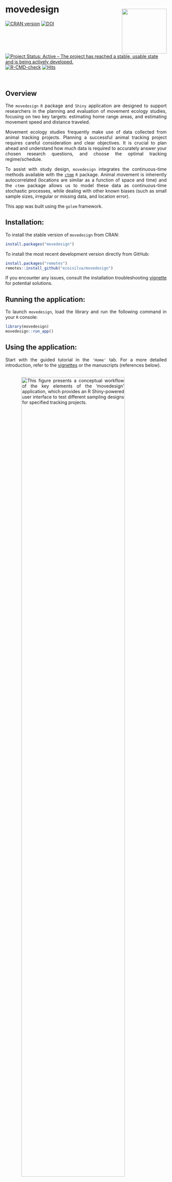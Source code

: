 
<!-- README.md is generated from README.Rmd. Please edit that file -->

# movedesign <a href="https://ecoisilva.github.io/movedesign/"><img src="https://raw.githubusercontent.com/ecoisilva/movedesign/main/inst/app/www/logo.png" style="padding: 15px 0px 0px 0px;" align="right" height="140"/></a>

<!-- badges: start -->

[![CRAN
version](https://img.shields.io/cran/v/movedesign?color=%23009da0&label=CRAN%20version)](https://CRAN.R-project.org/package=movedesign)
[![DOI](https://img.shields.io/badge/DOI-10.5281%2Fzenodo.7576243-%23009da0.svg)](https://zenodo.org/records/16601218)
<br> [![Project Status: Active – The project has reached a stable,
usable state and is being actively
developed.](https://www.repostatus.org/badges/latest/active.svg)](https://www.repostatus.org/#active)
[![R-CMD-check](https://github.com/ecoisilva/movedesign/actions/workflows/R-CMD-check.yaml/badge.svg)](https://github.com/ecoisilva/movedesign/actions/workflows/R-CMD-check.yaml)
[![Hits](https://hits.sh/github.com/ecoisilva/hits.svg)](https://hits.sh/github.com/ecoisilva/movedesign/)
<br>
<!-- [![Github last commit date](https://img.shields.io/github/last-commit/ecoisilva/movedesign.svg?label=Updated&logo=github&cacheSeconds=600)](https://github.com/ecoisilva/movedesign/commits) -->
<!-- [![CRAN_Status_Badge](https://www.r-pkg.org/badges/version/movedesign)](https://cran.r-project.org/package=movedesign) -->

<!-- badges: end -->

<br>

## Overview

<div style="text-align: justify">

The `movedesign` `R` package and `Shiny` application are designed to
support researchers in the planning and evaluation of movement ecology
studies, focusing on two key targets: estimating home range areas, and
estimating movement speed and distance traveled.

Movement ecology studies frequently make use of data collected from
animal tracking projects. Planning a successful animal tracking project
requires careful consideration and clear objectives. It is crucial to
plan ahead and understand how much data is required to accurately answer
your chosen research questions, and choose the optimal tracking
regime/schedule.

To assist with study design, `movedesign` integrates the continuous-time
methods available with the
[`ctmm`](https://ctmm-initiative.github.io/ctmm/) `R` package. Animal
movement is inherently autocorrelated (locations are similar as a
function of space and time) and the `ctmm` package allows us to model
these data as continuous-time stochastic processes, while dealing with
other known biases (such as small sample sizes, irregular or missing
data, and location error).

This app was built using the `golem` framework.

## Installation:

To install the stable version of `movedesign` from CRAN:

``` r
install.packages("movedesign")
```

To install the most recent development version directly from GitHub:

``` r
install.packages("remotes")
remotes::install_github("ecoisilva/movedesign")
```

If you encounter any issues, consult the installation troubleshooting
[vignette](https://ecoisilva.github.io/movedesign/articles/installation.html)
for potential solutions.

## Running the application:

To launch `movedesign`, load the library and run the following command
in your `R` console:

``` r
library(movedesign)
movedesign::run_app()
```

## Using the application:

Start with the guided tutorial in the `'Home'` tab. For a more detailed
introduction, refer to the
[vignettes](https://ecoisilva.github.io/movedesign/articles/movedesign.html)
or the manuscripts (references below).

<img src="https://raw.githubusercontent.com/ecoisilva/movedesign/main/inst/app/www/app_overview.png"
     alt="This figure presents a conceptual workflow of the key elements of the ‘movedesign’ application, which provides an R Shiny-powered user interface to test different sampling designs for specified tracking projects." 
     style="padding: 15px 0px 5px 0px; max-width: 550px; width: 80%; display: block; margin: 0 auto;"/>

## Getting help:

If you encounter a bug, please [submit an
issue](https://github.com/ecoisilva/movedesign/issues). For more general
questions and suggestions, contact [Inês
Silva](mailto:i.simoes-silva@hzdr.de?subject=%5Bmovedesign%5D).

## Citation:

To cite `movedesign`, use the following:

``` r
citation("movedesign")
```

> Silva, I., Fleming, C. H., Noonan, M. J., Fagan, W. F., & Calabrese,
> J. M. (2023). movedesign: Shiny R app to evaluate sampling design for
> animal movement studies. Methods in Ecology and Evolution, 14(9),
> 2216–2225.

[![DOI](https://img.shields.io/badge/DOI-10.1111%2F2041--210X.14153-009da0)](https://besjournals.onlinelibrary.wiley.com/doi/10.1111/2041-210X.14153)

> Silva, I., Fleming, C. H., Noonan, M. J., Fagan, W. F., & Calabrese,
> J. M. (2025). Too few, too many, or just right? Optimizing sample
> sizes for population-level inferences in animal tracking projects.
> BioRxiv.

[![DOI](https://img.shields.io/badge/DOI-10.1101%2F2025.07.30.667390v1-%23009da0.svg)](https://www.biorxiv.org/content/10.1101/2025.07.30.667390v1)

</div>

